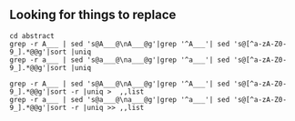 


## Looking for things to replace

    cd abstract
    grep -r A___ | sed 's@A___@\nA___@g'|grep '^A___'| sed 's@[^a-zA-Z0-9_].*@@g'|sort |uniq
    grep -r a___ | sed 's@a___@\na___@g'|grep '^a___'| sed 's@[^a-zA-Z0-9_].*@@g'|sort |uniq

    grep -r A___ | sed 's@A___@\nA___@g'|grep '^A___'| sed 's@[^a-zA-Z0-9_].*@@g'|sort -r |uniq >  ,,list
    grep -r a___ | sed 's@a___@\na___@g'|grep '^a___'| sed 's@[^a-zA-Z0-9_].*@@g'|sort -r |uniq >> ,,list

